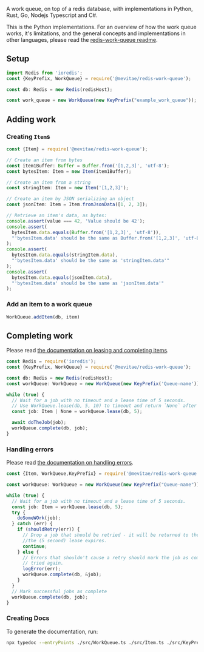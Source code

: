 A work queue, on top of a redis database, with implementations in Python, Rust, Go, Nodejs Typescript and C#.

This is the Python implementations. For an overview of how the work queue works, it's limitations,
and the general concepts and implementations in other languages, please read the [redis-work-queue
readme](https://github.com/MeVitae/redis-work-queue/blob/main/README.md).

## Setup

```typescript
import Redis from 'ioredis';
const {KeyPrefix, WorkQueue} = require('@mevitae/redis-work-queue');

const db: Redis = new Redis(redisHost);

const work_queue = new WorkQueue(new KeyPrefix("example_work_queue"));
```

## Adding work

### Creating `Item`s

```typescript
const {Item} = require('@mevitae/redis-work-queue');

// Create an item from bytes
const item1Buffer: Buffer = Buffer.from('[1,2,3]', 'utf-8');
const bytesItem: Item = new Item(item1Buffer);

// Create an item from a string
const stringItem: Item = new Item('[1,2,3]');

// Create an item by JSON serializing an object
const jsonItem: Item = Item.fromJsonData([1, 2, 3]);

// Retrieve an item's data, as bytes:
console.assert(value === 42, 'Value should be 42');
console.assert(
  bytesItem.data.equals(Buffer.from('[1,2,3]', 'utf-8')),
  "'bytesItem.data' should be the same as Buffer.from('[1,2,3]', 'utf-8')."
);
console.assert(
  bytesItem.data.equals(stringItem.data),
  "'bytesItem.data' should be the same as 'stringItem.data'"
);
console.assert(
  bytesItem.data.equals(jsonItem.data),
  "'bytesItem.data' should be the same as 'jsonItem.data'"
);
```

### Add an item to a work queue

```typescript
WorkQueue.addItem(db, item)
```

## Completing work

Please read [the documentation on leasing and completing
items](https://github.com/MeVitae/redis-work-queue/blob/main/README.md#leasing-an-item).

```typescript
const Redis = require('ioredis');
const {KeyPrefix, WorkQueue} = require('@mevitae/redis-work-queue');

const db: Redis = new Redis(redisHost);
const workQueue: WorkQueue = new WorkQueue(new KeyPrefix('Queue-name'));

while (true) {
  // Wait for a job with no timeout and a lease time of 5 seconds.
  // Use WorkQueue.lease(db, 5, 10) to timeout and return `None` after 10 seconds.
  const job: Item | None = workQueue.lease(db, 5);

  await doTheJob(job);
  workQueue.complete(db, job);
}
```

### Handling errors

Please read [the documentation on handling
errors](https://github.com/MeVitae/redis-work-queue/blob/main/README.md#handling-errors).

```typescript
const {Item, WorkQueue,KeyPrefix} = require('@mevitae/redis-work-queue');

const workQueue: WorkQueue = new WorkQueue(new KeyPrefix("Queue-name"));

while (true) {
  // Wait for a job with no timeout and a lease time of 5 seconds.
  const job: Item = workQueue.lease(db, 5);
  try {
    doSomeWOrk(job);
  } catch (err) {
    if (shouldRetry(err)) {
      // Drop a job that should be retried - it will be returned to the work queue after
      //the (5 second) lease expires.
      continue;
    } else {
      // Errors that shouldn't cause a retry should mark the job as complete so it isn't
      // tried again.
      logError(err);
      workQueue.complete(db, &job);
    }
  }
  // Mark successful jobs as complete
  workQueue.complete(db, job);
}
```

### Creating Docs

To generate the documentation, run:

```bash
npx typedoc --entryPoints ./src/WorkQueue.ts ./src/Item.ts ./src/KeyPrefix.ts
```

